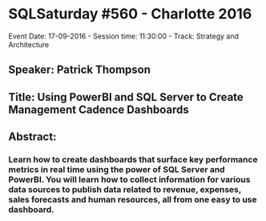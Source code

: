 # SQLSaturday #560 - Charlotte 2016
Event Date: 17-09-2016 - Session time: 11:30:00 - Track: Strategy and Architecture
## Speaker: Patrick Thompson
## Title: Using PowerBI and SQL Server to Create Management Cadence Dashboards
## Abstract:
### Learn how to create dashboards that surface key performance metrics in real time using the power of SQL Server and PowerBI.  You will learn how to collect information for various data sources to publish data related to revenue, expenses, sales forecasts and human resources, all from one easy to use dashboard.
